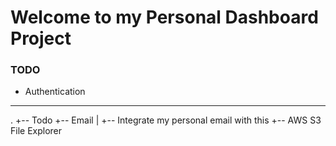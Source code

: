 Welcome to my Personal Dashboard Project
===================================


### TODO
- Authentication

----------

.
+-- Todo
+-- Email
| +-- Integrate my personal email with this
+-- AWS S3 File Explorer
